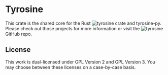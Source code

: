 # Tyrosine
This crate is the shared core for the Rust ![tyrosine crate](https://crates.io/crates/tyrosine) and tyrosine-py. Please check out those projects for more information or visit the ![tyrosine](https://github.com/genomicals/tyrosine) GitHub repo.

## License
This work is dual-licensed under GPL Version 2 and GPL Version 3. You may
choose between these licenses on a case-by-case basis.

